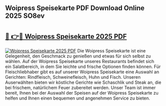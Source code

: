 ## Woipress Speisekarte PDF Download Online 2025 SO8ev

# <h2><a href="http://gc9zo5.nevu.top/?p=Woipress+Speisekarte">🔗 👉🔴 Woipress Speisekarte 2025 PDF</a></h2>

[![Woipress Speisekarte 2025 PDF](https://i.imgur.com/dBaPXMq.png)](http://gc9zo5.nevu.top/?p=Woipress+Speisekarte)
Die Woipress Speisekarte ist eine Gelegenheit, den Geschmack zu genießen und etwas für sich selbst zu wählen. Auf der Woipress Speisekarte unseres Restaurants befindet sich ein Salatbereich, in dem Sie leichte und frische Optionen finden können. Für Fleischliebhaber gibt es auf unserer Woipress Speisekarte eine Auswahl an Gerichten: Rindfleisch, Schweinefleisch, Huhn und Fisch. Unseren Auserwählten bieten wir köstliche Gerichte wie Schaschlik und Steak an, die bei frischem, natürlichem Feuer zubereitet werden. Unser Team ist immer bereit, Ihnen bei der Auswahl der Speisen auf der Woipress Speisekarte zu helfen und Ihnen einen bequemen und angenehmen Service zu bieten.
